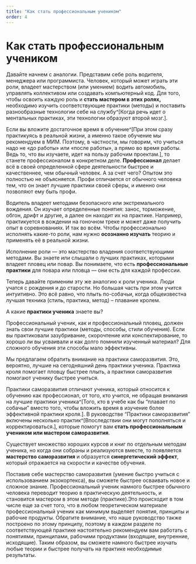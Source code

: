 ```yaml
---
title: "Как стать профессиональным учеником"
order: 4
---
```


# Как стать профессиональным учеником

Давайте начнем с аналогии. Представим себе роль водителя, менеджера или программиста. Человек, который может играть эти роли, владеет мастерством (или умением) водить автомобиль, управлять коллективом или создавать компьютерный код. Для того, чтобы освоить каждую роль и **стать мастером в этих ролях,** необходимо изучить соответствующие практики (методы) и поставить разнообразные технологии себе на службу^[Когда речь идет о ментальных практиках, эти технологии образуют второй мозг.].

Если вы вложите достаточное время в обучение^[При этом сразу практикуясь в реальной жизни, а именно такое обучение мы рекомендуем в МИМ. Поэтому, в частности, мы говорим, что учиться надо не «до работы» или «после работы», а прямо во время работы. Ведь то, что вы изучаете, идет на пользу рабочим проектам.], то станете профессионалом в конкретном деле. **Профессионал** делает всё в своей определенной сфере деятельности быстрее и качественнее, чем обычный человек. А за счет чего? Опытом это полностью не объясняется. Профи отличается от обычного человека тем, что он знает лучшие практики своей сферы, и именно они позволяют ему быть профи.

Водитель владеет методами безопасного или экстремального вождения. Он изучает определенные понятия: занос, торможение, обгон, дрифт и другие, а далее он находит их на практике. Например, практикуется в вождении на гоночном треке и может даже получить опыт в соревнованиях. И так во всём. Чтобы профессионально исполнять какие-то роли, нам нужно **осознанно изучать** теорию и применять её в реальной жизни.

Исполнение роли — это мастерство владения соответствующими методами. Вы знаете или слышали о лучших практиках, которыми владеет пловец или повар. Вы понимаете, что есть **профессиональные практики** для повара или пловца — они есть для каждой профессии.

Теперь давайте применим эту же аналогию к роли ученика. Люди учатся с рождения и до старости. Но большая часть при этом учится интуитивно. Это всё равно, что плыть по-собачьи, когда общеизвестна лучшая техника (стиль, практика, метод) – плавание кролем.

А какие **практики ученика** знаете вы?

Профессиональный ученик, как и профессиональный пловец, должен знать свои лучшие практики (методы, способы, стили обучения). Если вы практиковали зазубривание, скорочтение или конспектирование, то хорошо ли вы усваивали и как долго помнили изученный материал? Для сложного обучения эти способы мало эффективны.

Мы предлагаем обратить внимание на практики саморазвития. Это, вероятно, лучшие на сегодняшний день практики ученика. Практика кроля помогает пловцу быстрее плыть, а практики саморазвития помогают ученику быстрее учиться.

Практики саморазвития отличают ученика, который относится к обучению как профессионал, от того, кто учится, не обращая внимания на лучшие практики ученика^[Того, кто в учебе как бы “плавает по собачьи” вместо того, чтобы вложить время в изучение более эффективной практики кроля.]. В руководстве “Практики саморазвития” включены несколько практик^[Впоследствии они могут пополняться и корректироваться.], которые помогут вам **стать профессиональным учеником или мастером саморазвития**.

Существует множество хороших курсов и книг по отдельным методам ученика, но когда они собраны и реализуются вместе, то появляется **мастерство саморазвития** и образуется **синергетический эффект**, который отражается на скорости и качестве обучения.

Поставив себе мастерство саморазвития (умение быстро учиться с использованием экзокортекса), вы сможете быстрее осваивать новое и сложное знание. Профессиональный ученик намного быстрее обычного человека переводит теорию в практическую деятельность, и становится мастером в этом методе (практике).Это происходит в том числе еще за счет того, что в любом теоретическом материале профессиональный ученик как минимум выделяет понятия, принципы и рабочие продукты. Обратите внимание, что наше руководство также построено по этому принципу, поэтому в каждом разделе по соответствующей практике настоятельно рекомендуем вам работать с понятиями, принципами, рабочими продуктами (входящие, внутренние, исходящие). Таким образом, вы сможете намного быстрее изучать любые теории и быстрее получать на практике необходимые результаты.